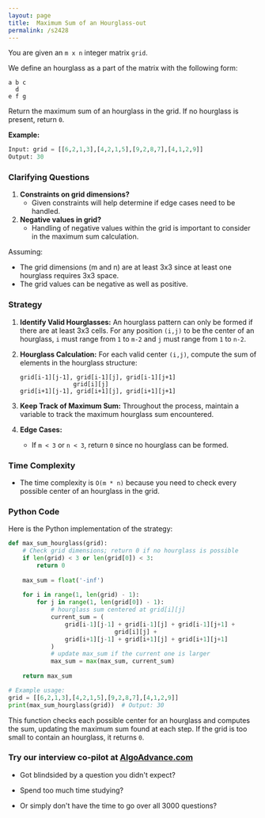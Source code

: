 ```yaml
---
layout: page
title:  Maximum Sum of an Hourglass-out
permalink: /s2428
---
```


You are given an `m x n` integer matrix `grid`.

We define an hourglass as a part of the matrix with the following form:

```
a b c
  d
e f g
```

Return the maximum sum of an hourglass in the grid. If no hourglass is present, return `0`.

**Example:**
```python
Input: grid = [[6,2,1,3],[4,2,1,5],[9,2,8,7],[4,1,2,9]]
Output: 30
```

### Clarifying Questions
1. **Constraints on grid dimensions?**
    - Given constraints will help determine if edge cases need to be handled.
2. **Negative values in grid?**
    - Handling of negative values within the grid is important to consider in the maximum sum calculation.
    
Assuming:
- The grid dimensions (m and n) are at least 3x3 since at least one hourglass requires 3x3 space.
- The grid values can be negative as well as positive.

### Strategy

1. **Identify Valid Hourglasses:** An hourglass pattern can only be formed if there are at least 3x3 cells. For any position `(i,j)` to be the center of an hourglass, `i` must range from `1` to `m-2` and `j` must range from `1` to `n-2`.
   
2. **Hourglass Calculation:** For each valid center `(i,j)`, compute the sum of elements in the hourglass structure:
    ```text
    grid[i-1][j-1], grid[i-1][j], grid[i-1][j+1]
                   grid[i][j]
    grid[i+1][j-1], grid[i+1][j], grid[i+1][j+1]
    ```
   
3. **Keep Track of Maximum Sum:** Throughout the process, maintain a variable to track the maximum hourglass sum encountered.

4. **Edge Cases:** 
    - If `m < 3` or `n < 3`, return `0` since no hourglass can be formed.

### Time Complexity

- The time complexity is `O(m * n)` because you need to check every possible center of an hourglass in the grid.

### Python Code
Here is the Python implementation of the strategy:

```python
def max_sum_hourglass(grid):
    # Check grid dimensions; return 0 if no hourglass is possible
    if len(grid) < 3 or len(grid[0]) < 3:
        return 0
    
    max_sum = float('-inf')
    
    for i in range(1, len(grid) - 1):
        for j in range(1, len(grid[0]) - 1):
            # hourglass sum centered at grid[i][j]
            current_sum = (
                grid[i-1][j-1] + grid[i-1][j] + grid[i-1][j+1] +
                              grid[i][j] +
                grid[i+1][j-1] + grid[i+1][j] + grid[i+1][j+1]
            )
            # update max_sum if the current one is larger
            max_sum = max(max_sum, current_sum)
    
    return max_sum

# Example usage:
grid = [[6,2,1,3],[4,2,1,5],[9,2,8,7],[4,1,2,9]]
print(max_sum_hourglass(grid))  # Output: 30
```

This function checks each possible center for an hourglass and computes the sum, updating the maximum sum found at each step. If the grid is too small to contain an hourglass, it returns `0`.


### Try our interview co-pilot at [AlgoAdvance.com](https://algoAdvance.com)

- Got blindsided by a question you didn't expect?

- Spend too much time studying?

- Or simply don't have the time to go over all 3000 questions?

